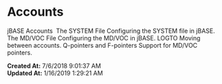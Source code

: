 # Accounts 

jBASE Accounts  The SYSTEM File Configuring the SYSTEM file in jBASE. The MD/VOC File Configuring the MD/VOC in jBASE. LOGTO Moving between accounts. Q-pointers and F-pointers Support for MD/VOC pointers.  

**Created At:** 7/6/2018 9:01:37 AM  
**Updated At:** 1/16/2019 1:29:21 AM  

